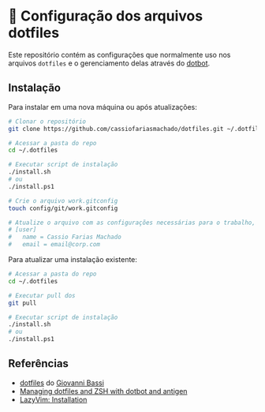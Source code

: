 # 📂 Configuração dos arquivos dotfiles

Este repositório contém as configurações que normalmente uso nos arquivos `dotfiles` e o gerenciamento delas através do [dotbot](https://github.com/anishathalye/dotbot).

## Instalação

Para instalar em uma nova máquina ou após atualizações:

```bash
# Clonar o repositório
git clone https://github.com/cassiofariasmachado/dotfiles.git ~/.dotfiles

# Acessar a pasta do repo
cd ~/.dotfiles

# Executar script de instalação
./install.sh 
# ou 
./install.ps1

# Crie o arquivo work.gitconfig
touch config/git/work.gitconfig

# Atualize o arquivo com as configurações necessárias para o trabalho,  por exemplo:
# [user]
#   name = Cassio Farias Machado
#   email = email@corp.com
```

Para atualizar uma instalação existente:

```bash
# Acessar a pasta do repo
cd ~/.dotfiles

# Executar pull dos 
git pull

# Executar script de instalação
./install.sh
# ou
./install.ps1
```

## Referências

- [dotfiles](https://github.com/giggio/dotfiles) do [Giovanni Bassi](https://github.com/giggio)
- [Managing dotfiles and ZSH with dotbot and antigen](https://josnun.github.io/posts/managing-dotfiles-and-zsh-with-dotbot-and-antigen)
- [LazyVim: Installation](https://www.lazyvim.org/installation)
